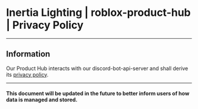 # Inertia Lighting | roblox-product-hub | Privacy Policy

---

## Information
Our Product Hub interacts with our discord-bot-api-server and shall derive its [privacy policy](../discord-bot-api-server/README.md).

---

#### This document will be updated in the future to better inform users of how data is managed and stored.
